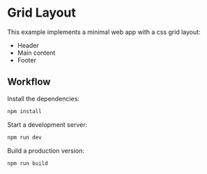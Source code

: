 # Grid Layout

This example implements a minimal web app with a css grid layout:

- Header
- Main content
- Footer

## Workflow

Install the dependencies:

```sh
npm install
```

Start a development server:

```sh
npm run dev
```

Build a production version:

```sh
npm run build
```
